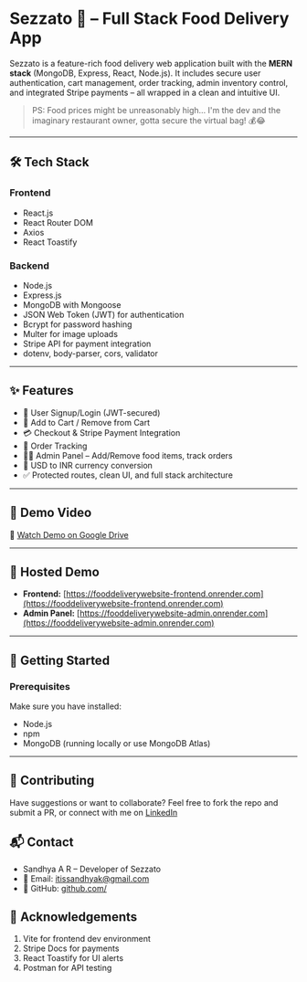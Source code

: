 # Sezzato 🍕 – Full Stack Food Delivery App

Sezzato is a feature-rich food delivery web application built with the **MERN stack** (MongoDB, Express, React, Node.js). It includes secure user authentication, cart management, order tracking, admin inventory control, and integrated Stripe payments – all wrapped in a clean and intuitive UI.

> PS: Food prices might be unreasonably high… I'm the dev and the imaginary restaurant owner, gotta secure the virtual bag! 💰😂

---

## 🛠️ Tech Stack

### Frontend
- React.js
- React Router DOM
- Axios
- React Toastify

### Backend
- Node.js
- Express.js
- MongoDB with Mongoose
- JSON Web Token (JWT) for authentication
- Bcrypt for password hashing
- Multer for image uploads
- Stripe API for payment integration
- dotenv, body-parser, cors, validator

---

## ✨ Features

- 🔐 User Signup/Login (JWT-secured)
- 🛒 Add to Cart / Remove from Cart
- 💳 Checkout & Stripe Payment Integration
- 🔁 Order Tracking
- 🧑‍🍳 Admin Panel – Add/Remove food items, track orders
- 💱 USD to INR currency conversion
- ✅ Protected routes, clean UI, and full stack architecture

---

## 🎥 Demo Video
🎥 [Watch Demo on Google Drive](https://drive.google.com/file/d/1dUdBZf0oR7UBNJvX8xxPcOgo86K-PZ5M/view?usp=sharing)

---

## 🚀 Hosted Demo

- **Frontend:** [https://fooddeliverywebsite-frontend.onrender.com](https://fooddeliverywebsite-frontend.onrender.com)
- **Admin Panel:** [https://fooddeliverywebsite-admin.onrender.com](https://fooddeliverywebsite-admin.onrender.com)

---

## 🚀 Getting Started

### Prerequisites
Make sure you have installed:
- Node.js
- npm
- MongoDB (running locally or use MongoDB Atlas)

---

## 🤝 Contributing
Have suggestions or want to collaborate? Feel free to fork the repo and submit a PR, or connect with me on [LinkedIn](https://www.linkedin.com/in/sandhya-ar)

## 📬 Contact
- Sandhya A R – Developer of Sezzato
- 📧 Email: itissandhyak@gmail.com
- 🔗 GitHub: [github.com/](https://github.com/Sandhya-AR)

## 🌟 Acknowledgements
1. Vite for frontend dev environment
2. Stripe Docs for payments
3. React Toastify for UI alerts
4. Postman for API testing










